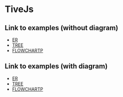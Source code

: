 # TiveJs

## Link to examples (without diagram)
 - [ER](https://dariotecchia.github.io/drawio/src/main/webapp/?dev=1&loadLanguage=er)
 - [TREE](https://dariotecchia.github.io/drawio/src/main/webapp/?dev=1&loadLanguage=Tree)
 - [FLOWCHARTP](https://dariotecchia.github.io/drawio/src/main/webapp/?dev=1&loadLanguage=flowchartp)


## Link to examples (with diagram)
 - [ER](https://dariotecchia.github.io/drawio/src/main/webapp/?dev=1&loadLanguage=er&title=dario_er.xml#R7ZxZk6LKEoB%2FTUfMPJwT7MojqwouCKLiSwebiiAgq%2Frrb9Hiijo9PfZMzz12RDdUVpmZVVR%2BlQXYLyizXDciPZx3Asv2XhDIWr%2Bg7AuCkBAK%2FhaCzU5Qq9V3glnkWDsRfBQoztYuhVApTR3LjneyUpQEgZc4YXz2aTPwfdtMzmR6FAX5ebNp4J1bDfWZXREopu5VpSPHSuY7aR2pHeVN25nN95ZhgtzVGLrpzqIg9Ut7fuDbu5qlvldTdiie61aQn4hQ7gVloiBIdmfLNWN7xajuR2z3Of5G7cHlyPaT93ygoZpUDqUxFiqLdYPAJKNv%2FlNqyXQvLYdC5rqD0uFksx8f4HtYnMaJ7ZuO9209GXfVoJPzrdF0vkSaQjzWwqFgpfaqw%2BIsE476IiNLSrAkM6zV3hA50%2BvFnSW6afpor7%2FEeAo4ukDdBuvzuO%2Fys2YzzJm2t25PZ2E8mWuCagSxifRaIVentUFTB%2B0jfLwkoNSl5n1Pkji21Wj3NyvaaJPTwdIdYLWa1mjiKkv21SSMg9HAVocrgrQnzNKtITpm9JZ9WMg1ulFjBHIFmQZbn2bGdIgrJk7zY4GH%2FAkOzRJu4uKKBQ3h2kp0g%2B2iaRIiImEkMWRXEO53EFeSCVgr%2BrBBeuDvsj59QegeCASJ8LKN1bdCiRBo3N4OPXOy8PRJfSoSLCY3BonazdxoA5qntjCwwFFZO5wcp6N8soaaZjQ1A8%2FmkrroEBA9jhpS00tJzhVnZugSbVzrjoZNxZmSiuS1JlljngpCh5cKfQ7dMDepKOFdMaPo7y8onc%2BdxFZC3SwuXg5CF8jmydIDJRicTh3PYwIviN6uMjp9%2BwHyOIkC197XGB6Y5AfpPj6QcubYUWKvb05JeD%2BV9CQtY5TpdaQ2N%2BB2Nb6%2BLOdYZHt64gT%2BITQAbOxgaSfFYEGlCRQro6kEDVovy%2FkxbMmSPfOTiMXLSNZLJ2YHzceI6RmLgi0I5AWADEzggw7rzr4n30r2dNPlNzX8%2FlJEG31EUiFmg9y%2FWtG2p8nVCrnw8PtbFTBS2IHKcX29PjCgIrKnZaSmS8MrafMamGYagXE39xh9QYgZcJ0GJei871HqgUb7UaaiSN%2Bc1II5sq86DMhrsgn3eLC9YZRUfFRDWr70Tw1LybHDB9e80jX46gX4sb1iqKsWC%2Bnn2SyuYtVmIf08m28TpGr0TfwYq3RkVazSQWTZUdXsTn7b7vmEK%2B2Ck90cuzrdADySKxNuVqQZjinvLTOAKAfLJ8Nje92isJMf%2BwUi1%2FFnt70ApdLWud29vouVcO9sbC91P3FMKQpCwL3NzSAS7WOdblnnKyyjKoPXFnvqXaWNJPfYizb3x5FKQJeNNDmJ7IpSliqou5sdRnS4Xu%2B2wYG%2BJ849C0XXeh1O%2FmHfVGbwfrtgNIvuxRefOL2CxRq8S3h%2BIvnZL2E3%2FL%2BfAA27bNDKudZQggiE7gYBGPuAzrgGTwWo5npt4JKRFh3TGq0hyjcGRqqTWz9nXSgXMAgsk64XCEKohwGRt%2FUmJK5yZZ2HLuMSAua0GbWVbuWeSoGTcYSmXdB%2FWnONTbidaoYSGgMxGCesYQzjfk1bQHLEkQvGbqyQuceKRH2So00kaIcTpImuHUPRsqGeM1ao9UC2jPDhqIZC0BKR6nZzinI1PlD4mcKl%2BhYLwZzgzWGocXN2uQVWM9gfgUp1oXniFlsQa0EALTShgecaRjCdtoo2FpsWyVsT02INLViiY9Cga41I0tgi3LZpz915J8QMEWwUaMhdpavcsxZxbz22VlNnRqrCIN8tgX9b2mIXQXGM9mtJCwx%2FLGkhLhbuu0nL6zWXztYM0E73Z%2B%2FKGOBzw7%2BUMQBq3F5jvvwKA7x%2F6Aqz13cFN5%2B%2Byvz6CtKlOty7%2B%2FwhJqMVJp8uF08kP5H8ECTjtSeSn0i%2BguQz2jyWyJ%2BS09My1b2j8hFIxq6myfue3ENyNhzTatyZcRKij9lYGLWHTXmA4hwux1sVEzotJinu60Gu0NY1d%2B5KGzUHgKbJWpxFZtugInHc6XR5ceBuAzanx1DIsN7aQfOMgnIGggZ5FmzmmANzc5Ebcgku92UoxIswBcjyouK%2BmDLTY8ZZFBJcixKLJ9vjwM9FTbJkIZKVvozA5szbrrWp3hSGEsuuoxHW68Iq1NfjRjMWzUYMk2zS9RtAiZTq02HCr%2BBQEUERXqk83gAleUWuVQslezXamoAJxPPrlNg6o2bRn%2BbKFhM0ddsMg8uQP%2FGDbDEnR9NVVAs5QuYwhCF6YavrtjOuN4gnqhn0kFjsLPOu2JCtgbEiGuDK88mqH6yhFUTmppopjImZiDDLckys4%2BAC8PUeTLZqRtumcGItkRbub%2B3JCFxAHnjOQ5xUzA7qiyH9GNkip71Sg4F8H93n5IbJK%2BQmH0fuU59Oscg4kenZbce39yD9XbfgABZu01ukfo7fbwv82X2iz0Q34OND0b3XV6XSPXSf2Ph5GuIVGt65rXIXjhOZfstXuSJfhWjR1cejjLN5dRKuGDhcAW4skkjN4VZK9biFUfiN8FshEwJ17nWXCgwxitONQQBOA98ZCAs5oxdk23BUUuzypqzEajbjsGWoz5NeY2RBsgoFPjvPeMpr9LjcAImhwRPKxBnodibBqjCJwsF6ojfU2mY4TXW0Nx9TdpEeEho1I4cRW1tR9ZrY7a8kNKC1kIgt1A4dnleBZwLhYsNNt5djc28CKYJd8GqrrfGllHKELxi1aLu1Fv52Vm8hY7sxjUNxkG0yNjCmwzHIXUH7HJ0twUEnelvK1IBlLOIRecWovqHQEomYc0HBlpTRJhM8HVubVjTluK8JM32%2Fet%2BlGdh1nOEM%2BWScnXl1ignO85ww%2Ft2PE%2B6y7CuTrMjNHoqyg8IfMuXT0EZU0HbY7z9B9gTZfZDB9QuQwU%2BQPUF2QpBPw1atgq3TnfZzf%2Frcn%2F7e%2FSn6e0H43KD%2BLRvUMyx9Gg7rFRwe7xE%2B07hnGnc%2FjSOIC3qhzzTumcadIuTTwEVWwFVhFpgtEjiTQAhREvKPhBTHIp7ORqm8FEHxxhBfLID%2FxtkMNLKtma2Uyt5e1AYi36KK98dPJGsnGRez6l%2B8LGllzBbn7PptwpWFzUlBsiMHzHg72st8MPtPFBVF7bTuqOqttDktXSq7joXd8BS9%2BhEF4iCNTPvO2JfPeBI9mtnJnXbIJVWYXveVe6WuM%2BWEGfD%2BPtcpNA7C3Suu2Xk%2FrqGktCEFxXu5x73nxdNcnLxgwq7%2F5aeO07SiCLlQhF0q2g1QRdHbfD90%2FCbsTgbrlCPX5%2BvjoHbjca8ES8ilK2VkvZ9pPwFRqdB%2Baa%2BM4A8y9Ba8Po1R%2B1z%2BBFLfgIjpfv%2BTrIJPSHXk1kdYdUaqI7i%2BFKuQd7KqkgHtwu%2FG7u13seoSMTj%2BQVahl6y6VPQIVlV2lf9vrLrx3v0nsOqx%2BR6jR5az%2F7LDsTvfXnAa%2FLLgAMHFEWHAKdzdib6Dw%2Fefp2lpq0q7z8Ns9Xtpf5Kv57kg9LBcEP6r%2BUpc5%2BsfzgURuH6OReSjfL140QSDycfz9ZkL%2FsW54P5GzFeBVO2MUv8iv5II%2Fg2ggt8JKvwaqOQ%2FD6qLO20fTgQvFMGPTwTl3w%2BqG19NfILqA6CqfqniuWn9oqxCrydVf3jTergPViKGwD7IKvxCEX6p6LlpfW5a%2F9ZNa%2FWLEn%2BSr%2F%2BtBxi1X%2BPrH84FMexi03q513w3Xy%2Fewqvsfp%2Bb1v94Llj9%2FsLXgdT%2F%2B5019J2Qqn9JSF3mbkj9g0kggZBnitDnU9b%2FCqSKt2kP%2F%2FFudz2P%2F1AQ5f4H)
 - [TREE](https://dariotecchia.github.io/drawio/src/main/webapp/?dev=1&loadLanguage=Tree&title=dario_er.xml#R7Vtbc6o6FP41zpzz0D1yEeujCrS1XqjWo%2FalQyFCdhEwBFF%2F%2FQkS5GpP29HOPi19sOQLrJWsrPXli4w1rrva3iDVNQeODqwaW9e3NU6ssWyrzpHPENhFQLN5HQEGgnoEMQkwgXtAwTpFfagDL8IohB3HwtD1Mk9rjm0DDWcwFSEnyN62dKysV1c1QAGYaKpVRGdQx2aEXrPNBL8F0DBjz4zQinpeVO3VQI5vU3%2B2Y4OoZ6XGZuiEPFPVnSAFcVKN6yLHwdHVatsFVhjVOGLRc%2FKJ3uOQEbDxex4QpKBrr%2B9XaC8Gnthm5ncr8UqIrGxUy6ehGI9Gj3TAeBfHh4zdDS89DGwNWn%2FZ%2F%2FReRO%2FOkMRguBHUmdCvsR0TGAPlYehjbjzptIeuAJryy%2Bv%2BqdXroWCwHwSDhi9rQEbq4saCy4cZ9Dr8Fvfr92Pufi5Nhd9Td9gQJXM9muqwc%2BtA%2F9q6bWxdZzDdiUN9TKbcaQevw%2FWov4RPPVW%2FWxr83NQlobNWxsv1%2FaA1MvB0ofdaeDbx%2BLqpB78N2OEF3VDU2wdIgrP1kWU19gOsrBVXYbqSCcazsT%2BHTDDba%2ByTuePnxA0vT1SRG7Ra8mjxCFy8l%2Fk5q1nW3eZ%2BNDSdqSBPsNKT2ZaN7PVsw5jDzd81rhOYEIOJq2phsAJSKgQz8coiLYZcLqFldR3LQYeocsvDH8E9jJxXEPe8WCSpjmicj2xxvWkKbADCYJuBPKxin9ZEdzRQ%2BtKjFPXY6iq30DRbboCzAhjtyD3UFifQzI2LmjaDpELiO8xUccSYSv0bR8NJco5efodlzNafi%2BMhIAJLOnaINIsW1LOjaT4is9dipgg%2Fw8Bm3CHfIv3xvNoIqbtUL1mRuCsZA965dAxgCzH1lgxsNC2MS3QCm2KUkob%2Big6KFQwSiQ5p1cunnHJnY4AK%2Fu6GeXdT95SzQwQyfshFNOnS%2BZNEwSURMEJWh9r4GPfykYnA0yiYTIKkKbSN00MgLeoo6%2FRgLLfy8TA9sFJtDDUFOS7J7l3OOuW2D%2FBcs8BzBY5TMVbIlUKC01aYK4UJ%2F5NGJxMcugIOIjkm96ENfnkbg9wEdLKhUGOHTYBAtt4O96Y0QupgHq7Yr0bcXFBuODTE7WE549Yu3VIAgqSQAIpBkqspW6S1SPUklsLGLtXI2yknn5Ns4zk%2B0uLK6MtYbS6WDbDr7I3uszZ53V5RKYBVZAD8xpLQrScMXMZBkm6SeCOVM1SKgph6CQcdQQQsFcNN1kMZM1EfigNtnKLAepYCCZBL1EM06FPpzTdniOdzhpicoShcBUOHZD9O%2FCR3xpFKk0Z5pn49V9KCepPBmHMxZVy173b2Pq46By%2BVFku8haf0VyW%2BfoD4Go7EE9R2gjCYC6uveEAfUF95oXMmWjmPJvpvRrmc1Ps%2FSrDz6a9SnmMr%2FfVV%2Bov5RvrrKJNi2cR%2FUn9xOUNM3lClv36k%2FuIKvNSv9FelvwjTNCr9VemvL9Nf%2FfPpr%2BX89kEeuPftR2U85%2BoPojC4uWoUea6owCqi%2B4FEx7RyEuu6IrqK6C5HdOyFma74RrPAc9VJ88MnzdJQ03fg6ZPmW5vPH33SZLgsDfKfPWkeX5PGhtjqpPnDTpqlRVB8A9nnKwVWKbAiY3CVAqsU2AUVGH9hBXZdKbCvUmDNb6TAci88%2BcYnBRiTM8TlDVUC7EcKsFZRgHGVAKsEWPKNV6W%2FKv31BfqLu7D%2Bil91VwLs8gKsURRgb71n%2FqMFWI4GG3l%2Be7cAyxni84YqAfbNBBhpJr9jipYx%2BZkYJ%2F0L)
 - [FLOWCHARTP](https://dariotecchia.github.io/drawio/src/main/webapp/?dev=1&loadLanguage=flowchartp&title=dario_er.xml#R7ZxXk%2BI4F4Z%2FzVTtd7FbTjhc4kQGZxtutpxxNg4Y%2BPWfTGhooKd7uiYwO0z1NNaRLR3J0vNKx7i%2FoEyy6RVmvpxkjht%2FQSBn8wVlvyAIBaHgd2vYHgwEQR4MfhE4BxN8NsjBzj0aoaO1Dhy3PNiOpirL4irIy1dX21maunb1ymYWRda8Ps3L4te15qbv3hhk24xvrXrgVMuDlUSIs73vBv7yVDOMU4ccy7Qjv8jq9FhfmqXuIScxT8UcG1QuTSdrLkwo9wVliiyrDkfJhnHjtldPPXa4jn8j98Xlwk2rj1yQwuuRmASoXm9SmVz1Cmg1%2B%2FtYytqM62NXHJ2ttqe%2BAX7n7WFZuakdxH9VmkRb2aTh%2Bs1U6tDL7jwOJScPXTxVS2iCbAZ5OKDKKe5ShT4tesw8lVdDFXN7Xkna28ARZRj1urMM22wQpB8O4iWnW1YqrZmY6rNJIiL0YpE1A07Z9KUxhofuSqvHQcdFFrNZPUGTwVpLMHxIib3QYDkqkzRJHHf8CR1uaIwU0o04hbPcgobZQhSSQPC2BuMbCR9mRs6TnbaPzEydsjQjQBNeG4qe2ofdeC4sYIyc%2BHEP7q5da1qFRsdYwaAP%2Bb5EMemG9yiOWJO2PRv2VHCb6R43TIiJakbBMgzlFcVgkrVcgfOj6RbqCRW8Hpokq%2BTJcA1vR4G3weXCGqCL%2FpIa%2BTvNAEUQbiSS2Kwpnd6MpaBI8Of6jOmAnP6uXivJzPA6pdVUm0YGNpysh7iF6hwWTuCZCgYhr9Yp%2BE0hRpeaYKLiwEIiJasxCa97uNJY5bJHTYaxWBAGPdrOCD4ey9HOIPjh1unHPD6BPJ%2Fbj0qU%2Fd8XlG6WQeXKuWm3t7wBkx3YllUSgxQMDr0gjpkszor92EC9%2FT9gL6sii9xTjhWDafFiPc0o5HbEnoafW1Tu5pUpNZPj%2BKO53mB6GpVmVR%2BnOjObCGNO4V5mEmCTmyVuVWzBmcfCUPw4%2BbYnUB2SzXmSU52DaXkxv%2FETWo51%2BS8Fn%2BfXzApbEiHQv3dd%2FbdwvYNRKQIz9WOXnemnvMy26wL0gn1i3qH%2Fr2ot6hjkn5rXLQpze5EL7swp6%2BxKtc2PrriboDrWdvZvpirX3rFZkx5tR7hO6%2BTWqWOjwcHBj1PqWPVrN04ulm5iplVgC0WWgzu8vSrpSKhvoBXyKVpJLa1YFpqmeFftwgNQ9ZAwnTlbd2UYMqcqLEa5UVN%2BGaGLnFmhljlkcZnajAlBtAnfycvSnEQLxMfNpGF2UOL2YXpndKN%2BByMWbkGbi25DDlJe6KebHY2oBT5Gd%2BGYNwkzTM1NVdtWFO9MOHUxsto221F33jOWLNTxhMC3cllV%2FKEBRcqkB6jCM4OOjUQpPUKtiHSJUSTYDen6W6IQFGKHCgiljmgRx4d%2Bf8XvTELDo1m9oDR4xgcuxzh40RDQoHG3qyyE2IkxXewUXhRlYwH19ICieNFBsKXKOmpd6Li68HuUNlk2koYMrGyw8PLAKvJ8AQAdr9WJrYZTPNb5zMHp2i7VeKOHwMmyjvMWgS175shmbC37VcW7Tom48GZtDXPHLfC1vQb5OJyylt3kmx2Fos5uwfQWGTBPQivLJ1SP4vKdWMBSknQgYj4fY7qnE6w8R%2BmOJOyGfaxbPiybuCn7WTKRr8mE%2F2A0vXh6CyY1%2F4lYSiu3uOHSLTRffLqBEoL7oCvoByMTekMmL87MfZXg%2F94C%2BW711%2F%2FeBdZO0y6WV8xG1oMZr6fC2hPpHjFYatl2GtJrGaU8DpoNxMFqqa6kQd%2BFLDf1%2BLlMMqA5tO9rdC51DZ2vu8V8OmIRtlN0FX5l6jMlbxR5ZM44iQnEDtltYCbjGX5ZjaTK6a%2BWXdRLQBGYH0OeirIBYjthMlILhU%2B4dddIEFeoN2PekfWlZm%2FB0o8umoqFG1MhNaIzz40qApcP6UJnA3WyRuWOWXtoGvVhB7Cz6K2TsbLuOUqw3W2HkhPXkC9sNNOzQ8owIK0a2sQgXeFazyMjaboe5AvcjxeSwngOBWndDjpfirQ9R1IN43gas1LNaNdAC8TR9kSi3cafzkMV49PakIbTtbawxXHRzCplLKKZEfa8vpIE04XNps1a76HrxNYSFyU2qbrdEBpFNZTTNkFt12GmpYD2g%2FIHLgzpTlEYpOyg9MprK5MEbGuOoRzTNKajhtp013b%2BKIQMmh%2BCo%2Flw23RGGDalbZCimXrAg08HY6ZKTEkUVHe6MfmweBvMvtO6C8Hu0I28Qzfoc3Q7OXoGiGAWZhy7ceYXZvIm384wuar4MSH3qxZ61%2B0HI6a60wN%2BGxsIbOlUJXO%2FI5jMOe6RL5oBxmuQ%2Bt9O9H1h7wOXAVv01wNfKFzw82qr%2FePkAbuRB%2BAlWE22U3x%2Fp08xgrd1IV0ojp1NfG6ge2BFOfG1wAJsqQp0pSVK053oVeSX3W6Lv9TiYVSRs8bZzRsgTfQG6iyQvrRkh4YtToayFe1UIeDWYL2YjiPNY2x2GPVyrmd15pEujXiMbUoEDE8%2BRQXXrAWb5gkwqcWVPyiEUWYsZmsjX4me7GX6XJiKWhKAPaYlbiNtpDTgOhdsub2FTk5neSmq2aQf7Ja8WyMraW7BDtwuG9OhsKNN3YuWSuqMk10UWoHKIUM9wgdZsBXLxSy2Ju4YI%2FuriGqXjNaUbRaZz2Ky1e6d%2FQ2wEbqCtvUpY8hCvf5IEoW5A%2FfDRGw37pHuQHCkwCHHruWhZ%2B7xLDuSPIN9YjTghOWSlyEvkeAkH3vNDmwNBoEELlw1TbnTpzDYdfOcC2Fd%2B2EpLUjcp1ehV5x%2BWZW%2Bw%2BkO8TlOn109g0mqEys%2BAeHPQTR%2Fh9Fj16vequ%2BW0R%2BuSrlTlbS%2FmQ%2BiB6nzHfXgFIq9T9heVmVKcaLwXViT5zN5My6%2FdiqMPIS8dG7k5UZOzKoSwJFiBvHffdd02m65vD3HMZAV5aGfs%2Bafcu2Ds1zHd%2BVjOfvoNjClzv6MPciyPcguCAhy%2BaD1H0zYNgWwYLSJfzqn5Pwyj928Sm0vU4JbBIArbnE03odoO%2BYvagCp%2BckVcHwuv01sLxLXpb9J3zKrC%2Furw%2BBwXmUWYMnx%2Fi6x7dI3WN6VpJn%2BrTC%2FgDUMQbe0fjEWbmxWwfp15fcYfqxDyIK0OqsFdqUWMHE9sPcddbzqPKZvCnqZEceCsOsZcujJm4L2k%2BOl4W%2BqzEUnnoH3xgD%2FjpJyF71gvl17cmH7LOXvcnQ%2Fra%2FqurD9YspL7qnR53b89aVDK9WXDgs%2BpeLwqdaHT85tPwkGHPLewdQ1D5%2Fj%2BPAplxengrUZ%2F%2B1y0Xp1AcyW%2Be%2FP33ts59LXaQHIV3U653L6%2FkAZwB9YBr4To99QgO8pMp%2BXAfSDMoD93jKAolfBHfKTMoASV7uP6%2FDPUwaeMvCAMoA9tgwQNzJQtRueh5OCCyE4y8LHpeAn7Cw%2BLwXYB6WA%2FL2lAEOp1wSHP7sjuJICDHtKwVMKfqkUnKH5jhyQd%2BQAfhw5IO%2FKwb8tTID5BLSvPXgY0mw2aDhOEyAcpnsZVCsOxyb9oNv1VXM%2BXUGapyC8Pw%2FpKZ1BJULuyF37QFbNsrIxDD8T6QrOorBiBstZb9oj03BbC%2BKoMRhr3o1JPvNnXtlj12kx%2B4LQ9WQUqaFKOajMBFwkEhpdgWbScMeC5MGIXYJjZDnmua6XS%2Bqc80ai4O5qUUTLgsrS0ZaSZcSeDEIiEdrvqOgJ0nj%2BToO2oC%2FoSC98Fvdg4GycBhsnJkbzIaLVMG3IiLFNDIeO%2BvjEA6dCxI5yFk7sa%2F1tOIw3AztLzGaFCl6JcDEqgTb2csftDh%2FzwYCsdJVvVY63IjQffDDw2Qe4Z1cvQtTgrP0XVI4Zf86zgT%2Fx8e0dKL0TVb9arXx3cFJfBedtbOUJzic4b8DZeYLzCc6fBk7kQ%2BD80Y8jT5vA%2F3Ig%2BqGjD0e%2BvBt9OCrc7xp9QKmrRSpMXY3sD0cfXocxMOoZfXhGHx4%2FEE29DfdHiDzAH3i78KkDP1AHqA%2FqAPJ768A1vjudT0ehrwp66sBTB34DHUA%2BoAMvG4FfoAPIjQ547Rcrn6GUZyjlK6EUjHzGoJ%2BhlJ%2F6CtEdKv3iIDR8583SJzuf7PxGdj7D0E92Phw7f3gc%2Bva1y72XN8j81UEI%2BCIE8cd%2BFe60S%2FhdoxDPaPQzCvFfjUJcYPOdUMRpFj%2Fqt%2BHgR35X8k%2BISZ8GyPt68Lu%2FLUmS30cPOuhTD5568FB68DEpePDXJeHbF2WeUvBTpeCjL0z%2B5juDa4B%2F%2BvnkTUFPJXgqwW%2BgBPf2BD%2Fl%2BSRInv%2FA9mEWnP9%2BOcr9Hw%3D%3D)